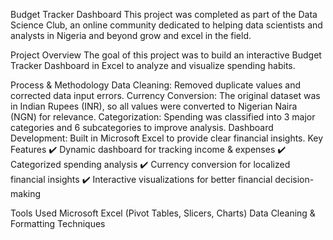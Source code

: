Budget Tracker Dashboard
This project was completed as part of the Data Science Club, an online community dedicated to helping data scientists and analysts in Nigeria and beyond grow and excel in the field.

Project Overview
The goal of this project was to build an interactive Budget Tracker Dashboard in Excel to analyze and visualize spending habits.

Process & Methodology
Data Cleaning: Removed duplicate values and corrected data input errors.
Currency Conversion: The original dataset was in Indian Rupees (INR), so all values were converted to Nigerian Naira (NGN) for relevance.
Categorization:
Spending was classified into 3 major categories and 6 subcategories to improve analysis.
Dashboard Development:
Built in Microsoft Excel to provide clear financial insights.
Key Features
✔️ Dynamic dashboard for tracking income & expenses
✔️ Categorized spending analysis
✔️ Currency conversion for localized financial insights
✔️ Interactive visualizations for better financial decision-making

Tools Used
Microsoft Excel (Pivot Tables, Slicers, Charts)
Data Cleaning & Formatting Techniques
